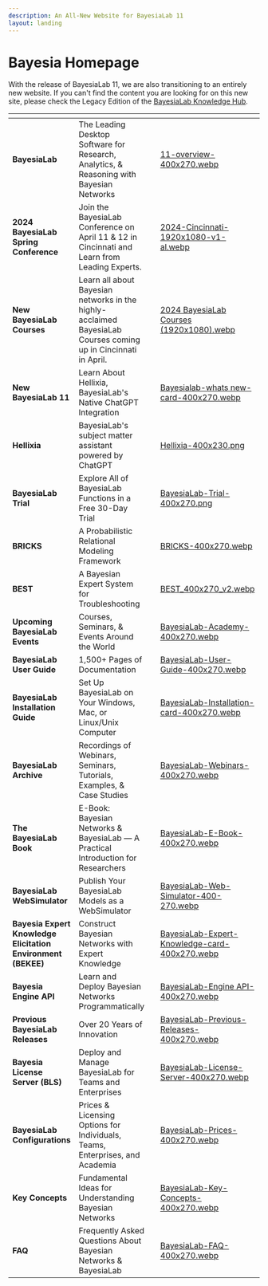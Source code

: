 ```yaml
---
description: An All-New Website for BayesiaLab 11
layout: landing
---
```


# Bayesia Homepage

With the release of BayesiaLab 11, we are also transitioning to an entirely new website. If you can't find the content you are looking for on this new site, please check the Legacy Edition of the [BayesiaLab Knowledge Hub](https://bayesia.clickhelp.co/).

<table data-view="cards"><thead><tr><th></th><th></th><th data-hidden></th><th data-hidden data-card-cover data-type="files"></th><th data-hidden data-card-target data-type="content-ref"></th></tr></thead><tbody><tr><td><strong>BayesiaLab</strong></td><td>The Leading Desktop Software for Research, Analytics, &#x26; Reasoning with Bayesian Networks</td><td></td><td><a href=".gitbook/assets/11-overview-400x270.webp">11-overview-400x270.webp</a></td><td><a href="bayesialab/bayesialab/">bayesialab</a></td></tr><tr><td><strong>2024 BayesiaLab Spring Conference</strong></td><td>Join the BayesiaLab Conference on April 11 &#x26; 12 in Cincinnati and Learn from Leading Experts.</td><td></td><td><a href=".gitbook/assets/2024-Cincinnati-1920x1080-v1-al.webp">2024-Cincinnati-1920x1080-v1-al.webp</a></td><td><a href="bayesialab/bayesialab-conferences/2024-bayesialab-spring-conference-april-11-12-2024/">2024-bayesialab-spring-conference-april-11-12-2024</a></td></tr><tr><td><strong>New BayesiaLab Courses</strong></td><td>Learn all about Bayesian networks in the highly-acclaimed BayesiaLab Courses coming up in Cincinnati in April.</td><td></td><td><a href=".gitbook/assets/2024 BayesiaLab Courses (1920x1080).webp">2024 BayesiaLab Courses (1920x1080).webp</a></td><td><a href="bayesialab/academy-courses-events-seminars-and-webinars/">academy-courses-events-seminars-and-webinars</a></td></tr><tr><td><strong>New BayesiaLab 11</strong></td><td>Learn About Hellixia, BayesiaLab's Native ChatGPT Integration</td><td></td><td><a href=".gitbook/assets/Bayesialab-whats new-card-400x270.webp">Bayesialab-whats new-card-400x270.webp</a></td><td><a href="bayesialab/whats-new/">whats-new</a></td></tr><tr><td><strong>Hellixia</strong></td><td>BayesiaLab's subject matter assistant powered by ChatGPT</td><td></td><td><a href=".gitbook/assets/Hellixia-400x230.png">Hellixia-400x230.png</a></td><td><a href="bayesialab/hellixia-user-guide/">hellixia-user-guide</a></td></tr><tr><td><strong>BayesiaLab Trial</strong></td><td>Explore All of BayesiaLab Functions in a Free 30-Day Trial</td><td></td><td><a href=".gitbook/assets/BayesiaLab-Trial-400x270.png">BayesiaLab-Trial-400x270.png</a></td><td><a href="bayesialab/bayesialab-trial-software.md">bayesialab-trial-software.md</a></td></tr><tr><td><strong>BRICKS</strong></td><td>A Probabilistic Relational Modeling Framework</td><td></td><td><a href=".gitbook/assets/BRICKS-400x270.webp">BRICKS-400x270.webp</a></td><td><a href="https://bricks.bayesia.com/">https://bricks.bayesia.com/</a></td></tr><tr><td><strong>BEST</strong></td><td>A Bayesian Expert System for Troubleshooting</td><td></td><td><a href=".gitbook/assets/BEST_400x270_v2.webp">BEST_400x270_v2.webp</a></td><td><a href="https://best.bayesia.com/">https://best.bayesia.com/</a></td></tr><tr><td><strong>Upcoming BayesiaLab Events</strong></td><td>Courses, Seminars, &#x26; Events Around the World</td><td></td><td><a href=".gitbook/assets/BayesiaLab-Academy-400x270.webp">BayesiaLab-Academy-400x270.webp</a></td><td><a href="bayesialab/academy-courses-events-seminars-and-webinars/">academy-courses-events-seminars-and-webinars</a></td></tr><tr><td><strong>BayesiaLab User Guide</strong></td><td>1,500+ Pages of Documentation</td><td></td><td><a href=".gitbook/assets/BayesiaLab-User-Guide-400x270.webp">BayesiaLab-User-Guide-400x270.webp</a></td><td><a href="https://bayesia.clickhelp.co/articles/#!bayesialab-knowledge-hub/bayesialab-user-guide">https://bayesia.clickhelp.co/articles/#!bayesialab-knowledge-hub/bayesialab-user-guide</a></td></tr><tr><td><strong>BayesiaLab Installation Guide</strong></td><td>Set Up BayesiaLab on Your Windows, Mac, or Linux/Unix Computer</td><td></td><td><a href=".gitbook/assets/BayesiaLab-Installation-card-400x270.webp">BayesiaLab-Installation-card-400x270.webp</a></td><td><a href="bayesialab/bayesialab-installation/">bayesialab-installation</a></td></tr><tr><td><strong>BayesiaLab Archive</strong></td><td>Recordings of Webinars, Seminars, Tutorials, Examples, &#x26; Case Studies</td><td></td><td><a href=".gitbook/assets/BayesiaLab-Webinars-400x270.webp">BayesiaLab-Webinars-400x270.webp</a></td><td><a href="bayesialab/webinars-seminars-tutorials-examples-and-case-studies/">webinars-seminars-tutorials-examples-and-case-studies</a></td></tr><tr><td><strong>The BayesiaLab Book</strong></td><td>E-Book: Bayesian Networks &#x26; BayesiaLab — A Practical Introduction for Researchers</td><td></td><td><a href=".gitbook/assets/BayesiaLab-E-Book-400x270.webp">BayesiaLab-E-Book-400x270.webp</a></td><td><a href="bayesialab/e-book-bayesian-networks-and-bayesialab-a-practical-introduction-for-researchers/">e-book-bayesian-networks-and-bayesialab-a-practical-introduction-for-researchers</a></td></tr><tr><td><strong>BayesiaLab WebSimulator</strong></td><td>Publish Your BayesiaLab Models as a WebSimulator</td><td></td><td><a href=".gitbook/assets/BayesiaLab-Web-Simulator-400-270.webp">BayesiaLab-Web-Simulator-400-270.webp</a></td><td><a href="https://bayesia.clickhelp.co/articles/#!bayesialab-knowledge-hub/websimulator">https://bayesia.clickhelp.co/articles/#!bayesialab-knowledge-hub/websimulator</a></td></tr><tr><td><strong>Bayesia Expert Knowledge Elicitation Environment (BEKEE)</strong></td><td>Construct Bayesian Networks with Expert Knowledge</td><td></td><td><a href=".gitbook/assets/BayesiaLab-Expert-Knowledge-card-400x270.webp">BayesiaLab-Expert-Knowledge-card-400x270.webp</a></td><td><a href="https://bayesia.clickhelp.co/articles/#!bayesialab-knowledge-hub/bayesia-expert-knowledge-elicitation-environment">https://bayesia.clickhelp.co/articles/#!bayesialab-knowledge-hub/bayesia-expert-knowledge-elicitation-environment</a></td></tr><tr><td><strong>Bayesia Engine API</strong> </td><td>Learn and Deploy Bayesian Networks Programmatically</td><td></td><td><a href=".gitbook/assets/BayesiaLab-Engine API-400x270.webp">BayesiaLab-Engine API-400x270.webp</a></td><td><a href="bayesialab/bayesia-engine-api/">bayesia-engine-api</a></td></tr><tr><td><strong>Previous BayesiaLab Releases</strong></td><td>Over 20 Years of Innovation</td><td></td><td><a href=".gitbook/assets/BayesiaLab-Previous-Releases-400x270.webp">BayesiaLab-Previous-Releases-400x270.webp</a></td><td><a href="https://bayesia.clickhelp.co/articles/#!bayesialab-knowledge-hub/previous-bayesialab-releases">https://bayesia.clickhelp.co/articles/#!bayesialab-knowledge-hub/previous-bayesialab-releases</a></td></tr><tr><td><strong>Bayesia License Server (BLS)</strong></td><td>Deploy and Manage BayesiaLab for Teams and Enterprises</td><td></td><td><a href=".gitbook/assets/BayesiaLab-License-Server-400x270.webp">BayesiaLab-License-Server-400x270.webp</a></td><td><a href="bayesialab/bayesia-license-server-bls/">bayesia-license-server-bls</a></td></tr><tr><td><strong>BayesiaLab Configurations</strong></td><td>Prices &#x26; Licensing Options for Individuals, Teams, Enterprises, and Academia</td><td></td><td><a href=".gitbook/assets/BayesiaLab-Prices-400x270.webp">BayesiaLab-Prices-400x270.webp</a></td><td><a href="bayesialab/prices-and-licensing/">prices-and-licensing</a></td></tr><tr><td><strong>Key Concepts</strong></td><td>Fundamental Ideas for Understanding Bayesian Networks</td><td></td><td><a href=".gitbook/assets/BayesiaLab-Key-Concepts-400x270.webp">BayesiaLab-Key-Concepts-400x270.webp</a></td><td><a href="bayesialab/key-concepts/">key-concepts</a></td></tr><tr><td><strong>FAQ</strong></td><td>Frequently Asked Questions About Bayesian Networks &#x26; BayesiaLab</td><td></td><td><a href=".gitbook/assets/BayesiaLab-FAQ-400x270.webp">BayesiaLab-FAQ-400x270.webp</a></td><td><a href="bayesialab/frequently-asked-questions/">frequently-asked-questions</a></td></tr></tbody></table>
